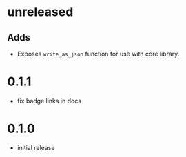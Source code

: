 # unreleased

## Adds
- Exposes `write_as_json` function for use with core library.

# 0.1.1

* fix badge links in docs

# 0.1.0

* initial release
